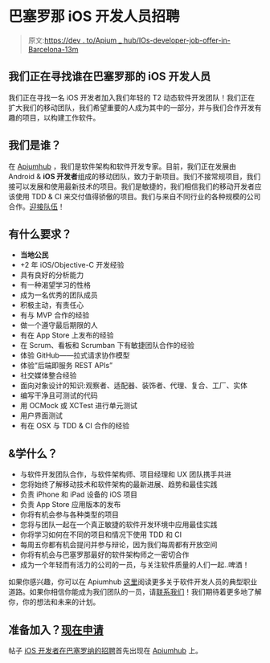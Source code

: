 # 巴塞罗那 iOS 开发人员招聘

> 原文:[https://dev . to/Apium _ hub/IOs-developer-job-offer-in-Barcelona-13m](https://dev.to/apium_hub/ios-developer-job-offer-in-barcelona-13m)

## [](#who-we-are-looking-for-an-ios-developer-in-barcelona)我们正在寻找谁在巴塞罗那的 iOS 开发人员

我们正在寻找一名 iOS 开发者加入我们年轻的 T2 动态软件开发团队！我们正在扩大我们的移动团队，我们希望重要的人成为其中的一部分，并与我们合作开发有趣的项目，以构建工作软件。

## [](#who-we-are)我们是谁？

在 [Apiumhub](/) ，我们是软件架构和软件开发专家。目前，我们正在发展由 Android & **iOS 开发者**组成的移动团队，致力于新项目。我们不接常规项目，我们接可以发展和使用最新技术的项目。我们是敏捷的，我们相信我们的移动开发者应该使用 TDD & CI 来交付值得骄傲的项目。我们与来自不同行业的各种规模的公司合作。[迎接队伍](https://apiumhub.com/software-developer-jobs-barcelona/)！

## [](#what-are-the-requirements)有什么要求？

*   **当地公民**
*   +2 年 iOS/Objective-C 开发经验
*   具有良好的分析能力
*   有一种渴望学习的性格
*   成为一名优秀的团队成员
*   积极主动，有责任心
*   有与 MVP 合作的经验
*   做一个遵守最后期限的人
*   有在 App Store 上发布的经验
*   在 Scrum、看板和 Scrumban 下有敏捷团队合作的经验
*   体验 GitHub——拉式请求协作模型
*   体验“后端即服务 REST APIs”
*   社交媒体整合经验
*   面向对象设计的知识:观察者、适配器、装饰者、代理、复合、工厂、实体
*   编写干净且可测试的代码
*   用 OCMock 或 XCTest 进行单元测试
*   用户界面测试
*   有在 OSX 与 TDD & CI 合作的经验

## &学什么？

*   与软件开发团队合作，与软件架构师、项目经理和 UX 团队携手共进
*   您将始终了解移动技术和软件架构的最新进展、趋势和最佳实践
*   负责 iPhone 和 iPad 设备的 iOS 项目
*   负责 App Store 应用版本的发布
*   你将有机会参与各种类型的项目
*   您将与团队一起在一个真正敏捷的软件开发环境中应用最佳实践
*   你将学习如何在不同的项目和情况下使用 TDD 和 CI
*   每周五你都有机会提问并参与辩论，因为我们每周都有开放空间
*   你将有机会与巴塞罗那最好的软件架构师之一密切合作
*   成为一个年轻而有活力的公司的一员，与关注软件质量的人们一起..啤酒！

如果你感兴趣，你可以在 Apiumhub [这里](/blog/career-path-of-a-software-developer/)阅读更多关于软件开发人员的典型职业道路。如果你相信你能成为我们团队的一员，请[联系我们](https://apiumhub.com/contact-software-developers-barcelona/)！我们期待着更多地了解你，你的想法和未来的计划。

## [](#ready-to-join-apply-now)准备加入？[现在申请](https://apiumhub.com/contact-software-developers-barcelona/)

帖子 [iOS 开发者在巴塞罗纳的招聘](https://apiumhub.com/tech-blog-barcelona/ios-developer-job-offer-barcelona/)首先出现在 [Apiumhub](https://apiumhub.com) 上。